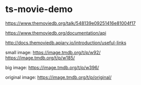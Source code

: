 ts-movie-demo
=============

https://www.themoviedb.org/talk/548139e09251416e81004f17

https://www.themoviedb.org/documentation/api

http://docs.themoviedb.apiary.io/introduction/useful-links



small image:
https://image.tmdb.org/t/p/w92/
https://image.tmdb.org/t/p/w185/

big image:
https://image.tmdb.org/t/p/w396/

original image:
https://image.tmdb.org/t/p/original/